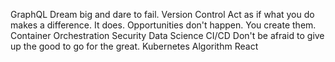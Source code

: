 GraphQL Dream big and dare to fail. Version Control Act as if what you do makes a difference. It does. Opportunities don't happen. You create them. Container Orchestration Security Data Science CI/CD Don't be afraid to give up the good to go for the great. Kubernetes Algorithm React
